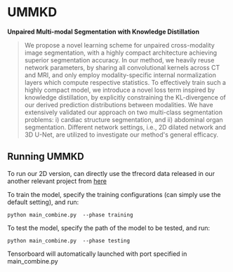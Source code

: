 # UMMKD
**Unpaired Multi-modal Segmentation with Knowledge Distillation**

> We propose a novel learning scheme for unpaired cross-modality image segmentation, with a highly compact architecture achieving superior segmentation accuracy. In our method, we heavily reuse network parameters, by sharing all convolutional kernels across CT and MRI, and only employ modality-specific internal normalization layers which compute respective statistics. To effectively train such a highly compact model, we introduce a novel loss term inspired by knowledge distillation, by explicitly constraining the KL-divergence of our derived prediction distributions between modalities. We have extensively validated our approach on two multi-class segmentation problems: i) cardiac structure segmentation, and ii) abdominal organ segmentation. Different network settings, i.e., 2D dilated network and 3D U-Net, are utilized to investigate our method's general efficacy. 


## Running UMMKD
To run our 2D version, can directly use the tfrecord data released in our another relevant project from [here](https://github.com/carrenD/Medical-Cross-Modality-Domain-Adaptation)

To train the model, specify the training configurations (can simply use the default setting), and run:
```
python main_combine.py  --phase training
```

To test the model, specify the path of the model to be tested, and run:
```
python main_combine.py  --phase testing
```

Tensorboard will automatically launched with port specified in main_combine.py
